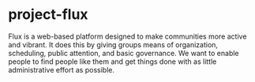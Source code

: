 # project-flux
Flux is a web-based platform designed to make communities more active and vibrant. It does this by giving groups means of organization, scheduling, public attention, and basic governance. We want to enable people to find people like them and get things done with as little administrative effort as possible.

